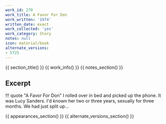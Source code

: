 ```yaml
---
work_id: 270
work_title: A Favor For Don
work_written: '1974'
written_date: exact
work_collected: 'yes'
work_category: Story
notes: null
icon: material/book
alternate_versions:
- 5725
---
```


{{ section_title() }}
{{ work_info() }}
{{ notes_section() }}
## Excerpt
!!! quote "A Favor For Don"
    I rolled over in bed and picked up the phone. It was Lucy Sanders. I'd known her two or three years, sexually for three months. We had just split up...

{{ appearances_section() }}
{{ alternate_versions_section() }}